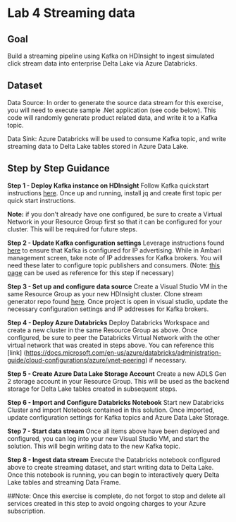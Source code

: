 # 	Lab 4 Streaming data 

## Goal
Build a streaming pipeline using Kafka on HDInsight to ingest simulated click stream data into enterprise Delta Lake via Azure Databricks.

## Dataset
Data Source: 
In order to generate the source data stream for this exercise, you will need to execute sample .Net application (see code below).  This code will randomly generate product related data, and write it to a Kafka topic.

Data Sink:
Azure Databricks will be used to consume Kafka topic, and write streaming data to Delta Lake tables stored in Azure Data Lake.

## Step by Step Guidance

**Step 1 - Deploy Kafka instance on HDInsight**
Follow Kafka quickstart instructions [here](https://docs.microsoft.com/en-us/azure/hdinsight/kafka/apache-kafka-get-started). Once up and running, install jq and create first topic per quick start instructions.

**Note:** if you don't already have one configured, be sure to create a Virtual Network in your Resource Group first so that it can be configured for your cluster.  This will be required for future steps.

**Step 2 - Update Kafka configuration settings**
Leverage instructions found [here](https://docs.microsoft.com/en-us/azure/hdinsight/kafka/apache-kafka-connect-vpn-gateway#configure-kafka-for-ip-advertising) to ensure that Kafka is configured for IP advertising.  While in Ambari management screen, take note of IP addresses for Kafka brokers.  You will need these later to configure topic publishers and consumers.  (Note: [this page](https://lenadroid.github.io/posts/kafka-hdinsight-and-spark-databricks.html) can be used as reference for this step if necessary)

**Step 3 - Set up and configure data source**
Create a Visual Studio VM in the same Resource Group as your new HDInsight cluster.  Clone stream generator repo found [here](https://github.com/alexkarasek/ClickStreamGenerator).  Once project is open in visual studio, update the necessary configuration settings and IP addresses for Kafka brokers.

**Step 4 - Deploy Azure Databricks**
Deploy Databricks Workspace and create a new cluster in the same Resource Group as above.  Once configured, be sure to peer the Databricks Virtual Network with the other virtual network that was created in steps above.  You can reference this [link] (https://docs.microsoft.com/en-us/azure/databricks/administration-guide/cloud-configurations/azure/vnet-peering) if necessary.

**Step 5 - Create Azure Data Lake Storage Account**
Create a new ADLS Gen 2 storage account in your Resource Group.  This will be used as the backend storage for Delta Lake tables created in subsequent steps.

**Step 6 - Import and Configure Databricks Notebook**
Start new Databricks Cluster and import Notebook contained in this solution.  Once imported, update configuration settings for Kafka topics and Azure Data Lake Storage.

**Step 7 - Start data stream**
Once all items above have been deployed and configured, you can log into your new Visual Studio VM, and start the solution.  This will begin writing data to the new Kafka topic.

**Step 8 - Ingest data stream**
Execute the Databricks notebook configured above to create streaming dataset, and start writing data to Delta Lake.  Once this notebook is running, you can begin to interactively query Delta Lake tables and streaming Data Frame.

##Note: Once this exercise is complete, do not forgot to stop and delete all services created in this step to avoid ongoing charges to your Azure subscription.

